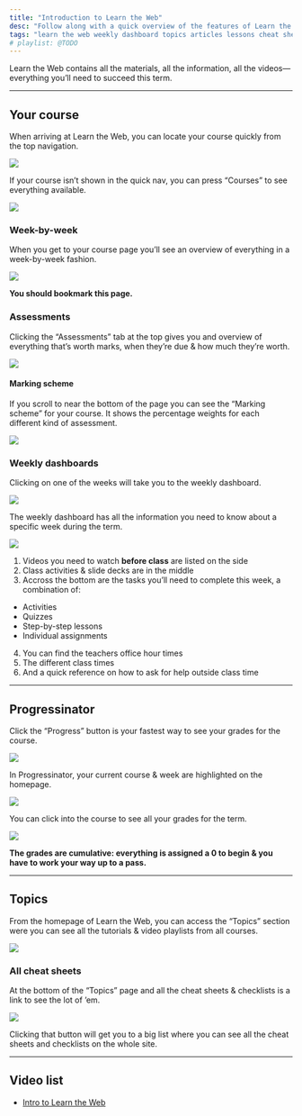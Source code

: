 ```yaml
---
title: "Introduction to Learn the Web"
desc: "Follow along with a quick overview of the features of Learn the Web & how to find things."
tags: "learn the web weekly dashboard topics articles lessons cheat sheets checklists activities exercises help issues problems teachers schedule marking scheme"
# playlist: @TODO
---
```


Learn the Web contains all the materials, all the information, all the videos—everything you’ll need to succeed this term.

---

## Your course

When arriving at Learn the Web, you can locate your course quickly from the top navigation.

![](course-quick.jpg)

If your course isn’t shown in the quick nav, you can press “Courses” to see everything available.

![](courses.jpg)

### Week-by-week

When you get to your course page you’ll see an overview of everything in a week-by-week fashion.

![](week-by-week.jpg)

**You should bookmark this page.**

### Assessments

Clicking the “Assessments” tab at the top gives you and overview of everything that’s worth marks, when they’re due & how much they’re worth.

![](assessments.jpg)

#### Marking scheme

If you scroll to near the bottom of the page you can see the “Marking scheme” for your course. It shows the percentage weights for each different kind of assessment.

![](marking-scheme.jpg)

### Weekly dashboards

Clicking on one of the weeks will take you to the weekly dashboard.

![](weeks.jpg)

The weekly dashboard has all the information you need to know about a specific week during the term.

![](weekly-dashboard.jpg)

1. Videos you need to watch **before class** are listed on the side
2. Class activities & slide decks are in the middle
3. Accross the bottom are the tasks you’ll need to complete this week, a combination of:
  - Activities
  - Quizzes
  - Step-by-step lessons
  - Individual assignments
4. You can find the teachers office hour times
5. The different class times
6. And a quick reference on how to ask for help outside class time

---

## Progressinator

Click the “Progress” button is your fastest way to see your grades for the course.

![](progress.jpg)

In Progressinator, your current course & week are highlighted on the homepage.

![](progress-home.jpg)

You can click into the course to see all your grades for the term.

![](grades.jpg)

**The grades are cumulative: everything is assigned a 0 to begin & you have to work your way up to a pass.**

---

## Topics

From the homepage of Learn the Web, you can access the “Topics” section were you can see all the tutorials & video playlists from all courses.

![](topics.jpg)

### All cheat sheets

At the bottom of the “Topics” page and all the cheat sheets & checklists is a link to see the lot of ’em.

![](all-cheats-btn.jpg)

Clicking that button will get you to a big list where you can see all the cheat sheets and checklists on the whole site.

---

## Video list

- [Intro to Learn the Web]()
